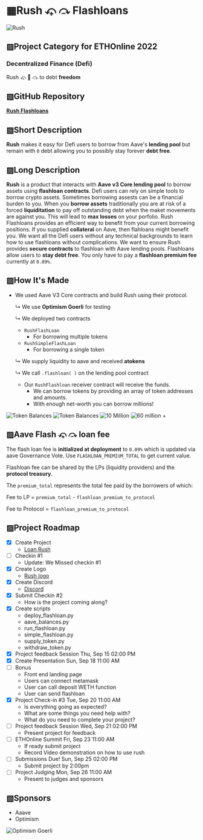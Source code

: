 
#  ▦Rush ⤽ ⤼ Flashloans
![Rush](./images/rush_contracts/rush_contracts.002.jpeg)

## ▨Project Category for ETHOnline 2022

### **Decentralized Finance (Defi)** 
Rush ⤽ 🎠 ⤼ to debt **freedom**

## ▨GitHub Repository
[**Rush Flashloans**](https://github.com/mmsaki/flash-loan-rush)

## ▨Short Description
**Rush** makes it easy for Defi users to borrow from Aave's **lending pool** but remain with `0` debt allowing you to possibly stay forever **debt free**.

## ▨Long Description

**Rush** is a product that interacts with **Aave v3 Core lending pool** to borrow assets using **flashloan contracts**. Defi users can rely on simple tools to borrow crypto assets. Sometimes borrowing assests can be a financial burden to you. When you **borrow assets** traditionally you are at risk of a forced **liquiditation** to pay off outstanding debt when the maket movements are against you. This will lead to **max losses** on your porfolio. Rush Flashloans provides an efficient way to benefit from your current borrowing positions. If you supplied **collateral** on Aave, then flahloans might benefit you. We want all the Defi users without any technical backgrounds to learn how to use flashloans without complications. We want to ensure Rush provides **secure contracts** to flashloan with Aave lending pools. Flashloans allow users to **stay debt free**. You only have to pay a **flashloan premium fee** currently at `0.09%`.

## ▨How It's Made

- We used Aave V3 Core contracts and build Rush using their protocol. 
    
    ↳ We use **Optimism Goerli** for testing 

    ↳ We deployed two contracts
        
    - `RushFlashLoan`
        - For borrowing multiple tokens
    - `RushSimpleFlashLoan`
        - For borrowing a single token
    
    ↳ We supply liquidity to aave and received **atokens**

    ↳ We call `.flashloan( )` on the lending pool contract
        
    - Our `RushFlashloan` receiver contract will receive the funds.
        - We can borrow tokens by providing an array of token addresses and amounts.
        - With enough net-worth you can borrow millions!

![Token Balances](./images/rush_contracts/rush_contracts.003.jpeg)
![Token Balances](./images/rush_contracts/rush_contracts.004.jpeg)
![10 Million](./images/rush_contracts/rush_contracts.005.jpeg)
![60 million +](./images/rush_contracts/rush_contracts.006.jpeg)

## ▨Aave Flash ⤽ ⤼ loan fee

The flash loan fee is **initialized at deployment** to `0.09%` which is updated via aave Governance Vote. Use `FLASHLOAN_PREMIUM_TOTAL` to get current value.

Flashloan fee can be shared by the LPs (liquidity providers) and the **protocol treasury**. 

The `premium_total` represents the total fee paid by the borrowers of which:

Fee to LP = `premium_total` - `flashloan_premium_to_protocol`

Fee to Protocol = `flashloan_premium_to_protocol`

<!-- - Setting Up
    - Ensure we have enough funds when flashloaning
    - Calculate the profitability of liquidating loans vs gas costs
    - Ensure we have access toe the latest protocol user data
    - Fail safe security 
- Aave contracts and registry on Optimism 
    - [V3 Testnet Aave Address on Optimism Görli](https://docs.aave.com/developers/deployed-contracts/v3-testnet-addresses) -->


## ▨Project Roadmap

- [x] Create Project
    - [Loan Rush](https://ethglobal.com/showcase/rush-8s2mf)
- [ ] Checkin #1
   - Update: We Missed checkin #1
- [x] Create Logo
    - [Rush logo](./images/carousel.png)
- [x] Create Discord
    - [Discord](https://discord.gg/57TA3bHx62)
- [x] Submit Checkin #2 
    - How is the project coming along?
- [x] Create scripts
    - deploy_flashloan.py
    - aave_balances.py
    - run_flashloan.py
    - simple_flashloan.py
    - supply_token.py
    - withdraw_token.py
- [x] Project feedback Session Thu, Sep 15 02:00 PM
- [x] Create Presentation Sun, Sep 18 11:00 AM
- [ ] Bonus
    - Front end landing page
    - Users can connect metamask
    - User can call deposit WETH function
    - User can send flashloan
- [x] Project Check-in #3 Tue, Sep 20 11:00 AM
    - Is everything going as expected?
    - What are some things you need help with?
    - What do you need to complete your project?
- [ ] Project feedback Session Wed, Sep 21 02:00 PM
    - Present project for feedback
- [ ] ETHOnline Summit Fri, Sep 23 11:00 AM
    - If ready submit project
    - Record Video demonstration on how to use rush
- [ ] Submissions Due! Sun, Sep 25 02:00 PM
    - Submit project by 2:00pm
- [ ] Project Judging Mon, Sep 26 11:00 AM
    - Present to judges and sponsors
 

## ▧Sponsors
- Aaave
- Optimism

![Optimism Goerli](./images/rush_contracts/rush_contracts.008.jpeg)